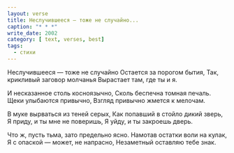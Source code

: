 ```yaml
---
layout: verse
title: Неслучившееся — тоже не случайно...
caption: "* * *"
write_date: 2002
category: [ text, verses, best]
tags:
  - стихи
---
```

Неслучившееся — тоже не случайно
Остается за порогом бытия,
Так, крикливый заговор молчанья
Вырастает там, где ты и я.

И несказанное столь косноязычно,
Сколь беспечна томная печаль.
Щеки улыбаются привычно,
Взгляд привычно жмется к мелочам.

В муке вырваться из теней серых,
Как попавший в стойло дикий зверь,
Я приду, и ты мне не поверишь,
Я уйду, и ты закроешь дверь.

Что ж, пусть тьма, зато предельно ясно.
Намотав остатки воли на кулак,
Я с опаской — может, не напрасно,
Незаметный оставляю тебе знак.
